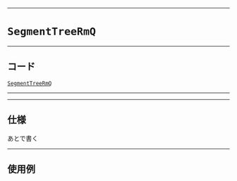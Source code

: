 _____

# `SegmentTreeRmQ`

_____

## コード

[`SegmentTreeRmQ`](https://github.com/titanium-22/Library_py/blob/main/DataStructures/SegmentTree/SegmentTreeRmQ.py)
<!-- code=https://github.com/titanium-22/Library_py/blob/main/DataStructures\SegmentTree\SegmentTreeRmQ.py -->

_____


_____

## 仕様

あとで書く

_____

## 使用例

```python
```

